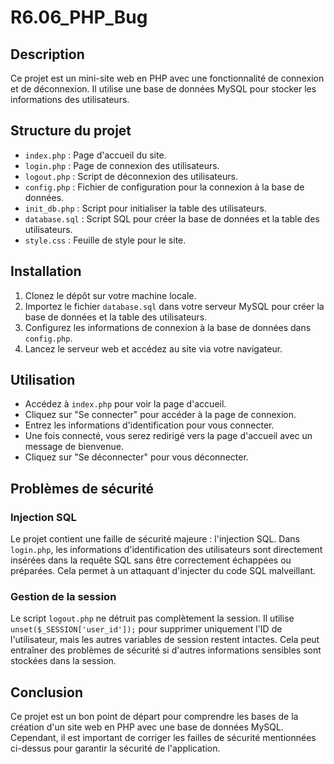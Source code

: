 # R6.06_PHP_Bug

## Description
Ce projet est un mini-site web en PHP avec une fonctionnalité de connexion et de déconnexion. Il utilise une base de données MySQL pour stocker les informations des utilisateurs.

## Structure du projet
- `index.php` : Page d'accueil du site.
- `login.php` : Page de connexion des utilisateurs.
- `logout.php` : Script de déconnexion des utilisateurs.
- `config.php` : Fichier de configuration pour la connexion à la base de données.
- `init_db.php` : Script pour initialiser la table des utilisateurs.
- `database.sql` : Script SQL pour créer la base de données et la table des utilisateurs.
- `style.css` : Feuille de style pour le site.

## Installation
1. Clonez le dépôt sur votre machine locale.
2. Importez le fichier `database.sql` dans votre serveur MySQL pour créer la base de données et la table des utilisateurs.
3. Configurez les informations de connexion à la base de données dans `config.php`.
4. Lancez le serveur web et accédez au site via votre navigateur.

## Utilisation
- Accédez à `index.php` pour voir la page d'accueil.
- Cliquez sur "Se connecter" pour accéder à la page de connexion.
- Entrez les informations d'identification pour vous connecter.
- Une fois connecté, vous serez redirigé vers la page d'accueil avec un message de bienvenue.
- Cliquez sur "Se déconnecter" pour vous déconnecter.

## Problèmes de sécurité
### Injection SQL
Le projet contient une faille de sécurité majeure : l'injection SQL. Dans `login.php`, les informations d'identification des utilisateurs sont directement insérées dans la requête SQL sans être correctement échappées ou préparées. Cela permet à un attaquant d'injecter du code SQL malveillant.


### Gestion de la session
Le script `logout.php` ne détruit pas complètement la session. Il utilise `unset($_SESSION['user_id']);` pour supprimer uniquement l'ID de l'utilisateur, mais les autres variables de session restent intactes. Cela peut entraîner des problèmes de sécurité si d'autres informations sensibles sont stockées dans la session.

## Conclusion
Ce projet est un bon point de départ pour comprendre les bases de la création d'un site web en PHP avec une base de données MySQL. Cependant, il est important de corriger les failles de sécurité mentionnées ci-dessus pour garantir la sécurité de l'application.